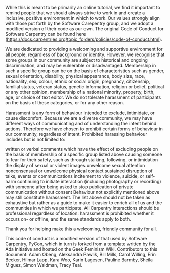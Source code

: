 While this is meant to be primarily an online tutorial, we find it important to remind people that we should always strive to work in and create a inclusive, positive environment in which to work.
Our values strongly align with those put forth by the Software Carepentry group, and we adopt a modified version of their code as our own. The original Code of Conduct for Software Carpentry can be found here (https://docs.carpentries.org/topic_folders/policies/code-of-conduct.html).

We are dedicated to providing a welcoming and supportive environment for all people, regardless of background or identity. However, we recognise that some groups in our community are subject to historical and ongoing discrimination, and may be vulnerable or disadvantaged. Membership in such a specific group can be on the basis of characteristics such as gender, sexual orientation, disability, physical appearance, body size, race, nationality, sex, colour, ethnic or social origin, pregnancy, citizenship, familial status, veteran status, genetic information, religion or belief, political or any other opinion, membership of a national minority, property, birth, age, or choice of text editor. We do not tolerate harassment of participants on the basis of these categories, or for any other reason.

Harassment is any form of behaviour intended to exclude, intimidate, or cause discomfort. Because we are a diverse community, we may have different ways of communicating and of understanding the intent behind actions. Therefore we have chosen to prohibit certain forms of behaviour in our community, regardless of intent. Prohibited harassing behaviour includes but is not limited to:

written or verbal comments which have the effect of excluding people on the basis of membership of a specific group listed above
causing someone to fear for their safety, such as through stalking, following, or intimidation
the display of sexual or violent images
unwelcome sexual attention
nonconsensual or unwelcome physical contact
sustained disruption of talks, events or communications
incitement to violence, suicide, or self-harm
continuing to initiate interaction (including photography or recording) with someone after being asked to stop
publication of private communication without consent
Behaviour not explicitly mentioned above may still constitute harassment. The list above should not be taken as exhaustive but rather as a guide to make it easier to enrich all of us and the communities in which we participate. All Carpentry interactions should be professional regardless of location: harassment is prohibited whether it occurs on- or offline, and the same standards apply to both.

Thank you for helping make this a welcoming, friendly community for all.

This code of conduct is a modified version of that used by Software Carpentry, PyCon, which in turn is forked from a template written by the Ada Initiative and hosted on the Geek Feminism Wiki. Contributors to this document: Adam Obeng, Aleksandra Pawlik, Bill Mills, Carol Willing, Erin Becker, Hilmar Lapp, Kara Woo, Karin Lagesen, Pauline Barmby, Sheila Miguez, Simon Waldman, Tracy Teal.
